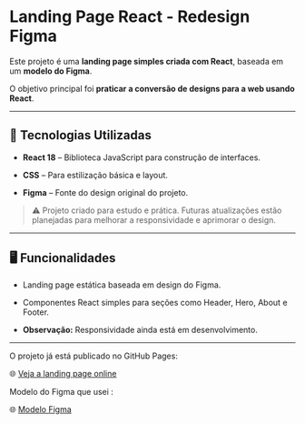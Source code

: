 # Landing Page React - Redesign Figma

Este projeto é uma **landing page simples criada com React**, baseada em um **modelo do Figma**. 

O objetivo principal foi **praticar a conversão de designs para a web usando React**.

---

## 🎨 Tecnologias Utilizadas

- **React 18** – Biblioteca JavaScript para construção de interfaces.

- **CSS** – Para estilização básica e layout.
  
- **Figma** – Fonte do design original do projeto.
  

> ⚠️ Projeto criado para estudo e prática. Futuras atualizações estão planejadas para melhorar a responsividade e aprimorar o design.

---

## 🖥️ Funcionalidades

- Landing page estática baseada em design do Figma.
  
- Componentes React simples para seções como Header, Hero, About e Footer.
  
- **Observação:** Responsividade ainda está em desenvolvimento.

---

O projeto já está publicado no GitHub Pages:

🌐 [Veja a landing page online](https://abiacaroline.github.io/landing-page/)

 Modelo do Figma que usei :

 🌐 [Modelo Figma](https://www.figma.com/proto/r7vTtsHYLiMbcFsIleOXIJ/Portfolio-Website-Design--Community-?node-id=25-10165)
